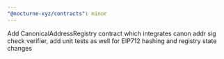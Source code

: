 ```yaml
---
"@nocturne-xyz/contracts": minor
---
```


Add CanonicalAddressRegistry contract which integrates canon addr sig check verifier, add unit tests as well for EIP712 hashing and registry state changes
